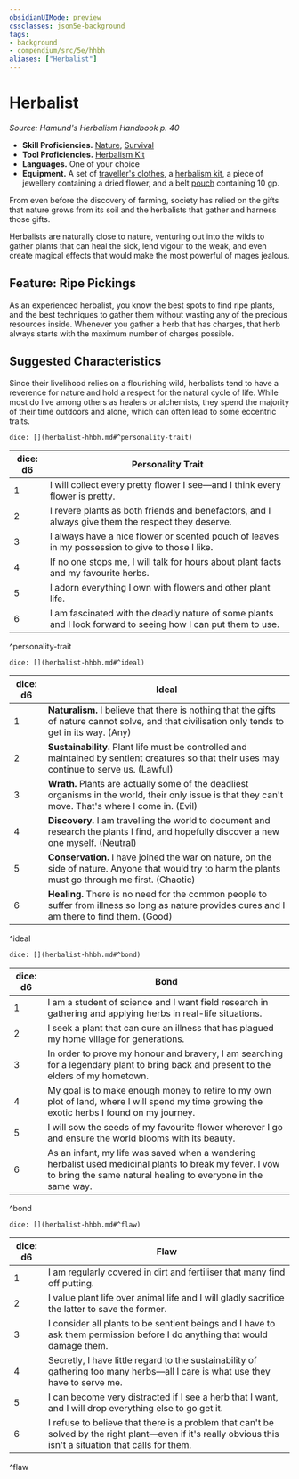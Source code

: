 ```yaml
---
obsidianUIMode: preview
cssclasses: json5e-background
tags:
- background
- compendium/src/5e/hhbh
aliases: ["Herbalist"]
---
```

# Herbalist
*Source: Hamund's Herbalism Handbook p. 40*  

- **Skill Proficiencies.** [Nature](/compendium/rules/skills.md#Nature), [Survival](/compendium/rules/skills.md#Survival)  
- **Tool Proficiencies.** [Herbalism Kit](compendium/items/herbalism-kit.md)  
- **Languages.** One of your choice  
- **Equipment.** A set of [traveller's clothes](compendium/items/travelers-clothes.md), a [herbalism kit](compendium/items/herbalism-kit.md), a piece of jewellery containing a dried flower, and a belt [pouch](compendium/items/pouch.md) containing 10 gp.  

From even before the discovery of farming, society has relied on the gifts that nature grows from its soil and the herbalists that gather and harness those gifts.

Herbalists are naturally close to nature, venturing out into the wilds to gather plants that can heal the sick, lend vigour to the weak, and even create magical effects that would make the most powerful of mages jealous.

## Feature: Ripe Pickings

As an experienced herbalist, you know the best spots to find ripe plants, and the best techniques to gather them without wasting any of the precious resources inside. Whenever you gather a herb that has charges, that herb always starts with the maximum number of charges possible.

## Suggested Characteristics

Since their livelihood relies on a flourishing wild, herbalists tend to have a reverence for nature and hold a respect for the natural cycle of life. While most do live among others as healers or alchemists, they spend the majority of their time outdoors and alone, which can often lead to some eccentric traits.

`dice: [](herbalist-hhbh.md#^personality-trait)`

| dice: d6 | Personality Trait |
|----------|-------------------|
| 1 | I will collect every pretty flower I see—and I think every flower is pretty. |
| 2 | I revere plants as both friends and benefactors, and I always give them the respect they deserve. |
| 3 | I always have a nice flower or scented pouch of leaves in my possession to give to those I like. |
| 4 | If no one stops me, I will talk for hours about plant facts and my favourite herbs. |
| 5 | I adorn everything I own with flowers and other plant life. |
| 6 | I am fascinated with the deadly nature of some plants and I look forward to seeing how I can put them to use. |
^personality-trait

`dice: [](herbalist-hhbh.md#^ideal)`

| dice: d6 | Ideal |
|----------|-------|
| 1 | **Naturalism.** I believe that there is nothing that the gifts of nature cannot solve, and that civilisation only tends to get in its way. (Any) |
| 2 | **Sustainability.** Plant life must be controlled and maintained by sentient creatures so that their uses may continue to serve us. (Lawful) |
| 3 | **Wrath.** Plants are actually some of the deadliest organisms in the world, their only issue is that they can't move. That's where I come in. (Evil) |
| 4 | **Discovery.** I am travelling the world to document and research the plants I find, and hopefully discover a new one myself. (Neutral) |
| 5 | **Conservation.** I have joined the war on nature, on the side of nature. Anyone that would try to harm the plants must go through me first. (Chaotic) |
| 6 | **Healing.** There is no need for the common people to suffer from illness so long as nature provides cures and I am there to find them. (Good) |
^ideal

`dice: [](herbalist-hhbh.md#^bond)`

| dice: d6 | Bond |
|----------|------|
| 1 | I am a student of science and I want field research in gathering and applying herbs in real-life situations. |
| 2 | I seek a plant that can cure an illness that has plagued my home village for generations. |
| 3 | In order to prove my honour and bravery, I am searching for a legendary plant to bring back and present to the elders of my hometown. |
| 4 | My goal is to make enough money to retire to my own plot of land, where I will spend my time growing the exotic herbs I found on my journey. |
| 5 | I will sow the seeds of my favourite flower wherever I go and ensure the world blooms with its beauty. |
| 6 | As an infant, my life was saved when a wandering herbalist used medicinal plants to break my fever. I vow to bring the same natural healing to everyone in the same way. |
^bond

`dice: [](herbalist-hhbh.md#^flaw)`

| dice: d6 | Flaw |
|----------|------|
| 1 | I am regularly covered in dirt and fertiliser that many find off putting. |
| 2 | I value plant life over animal life and I will gladly sacrifice the latter to save the former. |
| 3 | I consider all plants to be sentient beings and I have to ask them permission before I do anything that would damage them. |
| 4 | Secretly, I have little regard to the sustainability of gathering too many herbs—all I care is what use they have to serve me. |
| 5 | I can become very distracted if I see a herb that I want, and I will drop everything else to go get it. |
| 6 | I refuse to believe that there is a problem that can't be solved by the right plant—even if it's really obvious this isn't a situation that calls for them. |
^flaw